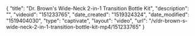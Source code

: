 {
    "title": "Dr. Brown's Wide-Neck 2-in-1 Transition Bottle Kit",
    "description": "",
    "videoid": "151233765",
    "date_created": "1519324324",
    "date_modified": "1519404030",
    "type": "captivate",
    "layout": "video",
    "url": "\/v\/dr-brown-s-wide-neck-2-in-1-transition-bottle-kit-mp4\/151233765"
}
